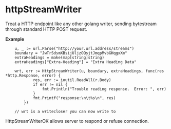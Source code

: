 # httpStreamWriter

Treat a HTTP endpoint like any other golang writer, sending bytestream through standard HTTP POST request. 


**Example**
```
	u, _ := url.Parse("http://your.url.address/streams")
	boundary = "JwTrSdsmXBsijUljzOQsjtJmqpMvbGHqgxXm"
	extraHeadings = make(map[string]string)
	extraHeadings["Extra-Heading"] = "Extra Heading Data"

	wrt, err := HttpStreamWriter(u, boundary, extraHeadings, func(res *http.Response, error) {
			res, err := ioutil.ReadAll(r.Body)
			if err != nil {
				fmt.Println("Trouble reading response.  Error: ", err)
			}
			fmt.Printf("response:\n\t%s\n", res)
		})

	// wrt is a writecloser you can now write to
```

HttpStreamWriterOK allows server to respond or refuse connection.